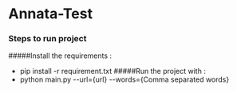 # Annata-Test

### Steps to run project
#####Install the requirements : 
- pip install -r requirement.txt
#####Run the project with : 
- python main.py --url={url} --words={Comma separated words}

